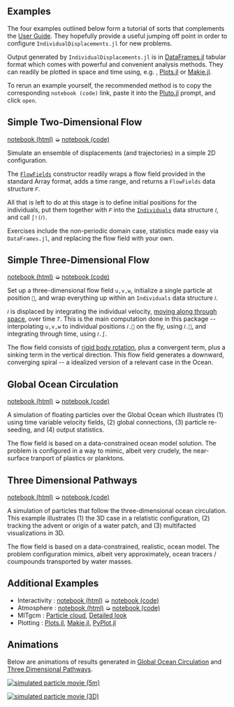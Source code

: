 
## Examples

The four examples outlined below form a tutorial of sorts that complements the [User Guide](@ref). They hopefully provide a useful jumping off point in order to configure `IndividualDisplacements.jl` for new problems.

Output generated by `IndividualDisplacements.jl` is in [DataFrames.jl](https://juliadata.github.io/DataFrames.jl/latest/) tabular format which comes with powerful and convenient analysis methods. They can  readily be plotted in space and time using, e.g. , [Plots.jl](https://docs.juliaplots.org/stable/) or [Makie.jl](https://makie.juliaplots.org/stable/).

To rerun an example yourself, the recommended method is to copy the corresponding `notebook (code)` link, paste it into the [Pluto.jl](https://github.com/fonsp/Pluto.jl/wiki/🔎-Basic-Commands-in-Pluto) prompt, and click `open`.

## Simple Two-Dimensional Flow

[notebook (html)](random_flow_field.html) ➭ [notebook (code)](https://github.com/JuliaClimate/IndividualDisplacements.jl/blob/master/examples/basics/random_flow_field.jl)

Simulate an ensemble of displacements (and trajectories) in a simple 2D configuration. 

The [`FlowFields`](@ref) constructor readily wraps a flow field provided in the standard Array format, adds a time range, and returns a `FlowFields` data structure `𝐹`. 

All that is left to do at this stage is to define initial positions for the individuals, put them together with `𝐹` into the [`Individuals`](@ref) data structure `𝐼`, and call `∫!(𝐼)`.

Exercises include the non-periodic domain case, statistics made easy via `DataFrames.jl`, and replacing the flow field with your own.

## Simple Three-Dimensional Flow

[notebook (html)](solid_body_rotation.html) ➭ [notebook (code)](https://github.com/JuliaClimate/IndividualDisplacements.jl/blob/master/examples/basics/solid_body_rotation.jl)

Set up a three-dimensional flow field `u,v,w`, initialize a single particle at position `📌`, and wrap everything up within an `Individuals` data structure `𝐼`.

`𝐼` is displaced by integrating the individual velocity, [moving along through space](https://en.wikipedia.org/wiki/Lagrangian_and_Eulerian_specification_of_the_flow_field), over time `𝑇`.  This is the main computation done in this package -- interpolating `u,v,w` to individual positions `𝐼.📌` on the fly, using `𝐼.🚄`, and integrating through time, using `𝐼.∫`.

The flow field consists of [rigid body rotation](https://en.wikipedia.org/wiki/Rigid_body), plus a convergent term, plus a sinking term in the vertical direction. This flow field generates a downward, converging spiral -- a idealized version of a relevant case in the Ocean.

## Global Ocean Circulation

[notebook (html)](global_ocean_circulation.html) ➭ [notebook (code)](https://github.com/JuliaClimate/IndividualDisplacements.jl/blob/master/examples/worldwide/global_ocean_circulation.jl)

A simulation of floating particles over the Global Ocean which illustrates (1) using time variable velocity fields, (2) global connections, (3) particle re-seeding, and (4) output statistics. 

The flow field is based on a data-constrained ocean model solution. The problem is configured in a way to mimic, albeit very crudely, the near-surface tranport of plastics or planktons.

## Three Dimensional Pathways

[notebook (html)](three_dimensional_ocean.html) ➭ [notebook (code)](https://github.com/JuliaClimate/IndividualDisplacements.jl/blob/master/examples/worldwide/three_dimensional_ocean.jl)

A simulation of particles that follow the three-dimensional ocean circulation. This example illustrates (1) the 3D case in a relatistic configuration, (2) tracking the advent or origin of a water patch, and (3) multifacted visualizations in 3D.

The flow field is based on a data-constrained, realistic, ocean model. The problem configuration mimics, albeit very approximately, ocean tracers / coumpounds transported by water masses.

## Additional Examples

- Interactivity : [notebook (html)](interactive_UI.html) ➭ [notebook (code)](https://github.com/JuliaClimate/IndividualDisplacements.jl/blob/master/examples/worldwide/interactive_UI.jl)
- Atmosphere : [notebook (html)](https://gaelforget.github.io/MITgcm.jl/dev/examples/HS94_particles.html) ➭ [notebook (code)](https://raw.githubusercontent.com/gaelforget/MITgcm.jl/master/examples/HS94_particles.jl)
- MITgcm : [Particle cloud](../particle_cloud/index.html), [Detailed look](../detailed_look/index.html) 
- Plotting : [Plots.jl](https://github.com/JuliaClimate/IndividualDisplacements.jl/blob/master/examples/more/recipes_plots.jl), [Makie.jl](https://github.com/JuliaClimate/IndividualDisplacements.jl/blob/master/examples/more/recipes_makie.jl), [PyPlot.jl](https://github.com/JuliaClimate/IndividualDisplacements.jl/blob/master/examples/more/recipes_pyplot.jl)

## Animations

Below are animations of results generated in [Global Ocean Circulation](@ref) and [Three Dimensional Pathways](@ref).

[![simulated particle movie (5m)](https://user-images.githubusercontent.com/20276764/84766999-b801ad80-af9f-11ea-922a-610ad8a257dc.png)](https://youtu.be/W5DNqJG9jt0)

[![simulated particle movie (3D)](https://user-images.githubusercontent.com/20276764/94491485-595ee900-01b6-11eb-95e6-c2cacb812f46.png)](https://youtu.be/twAAE_WUs_g)
